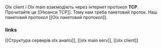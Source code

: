 Olx client і Olx main взаємодіють через інтернет протокол **TCP**.
Прочитайте це [[Нюанси TCP]].
Тому нам треба пакетовий проток.
Наш пакетовий протокол [[Olx пакетовий протокол]].

### links
[[Структура серверів olx аналіз]], [[olx main serv]], [[olx client]]